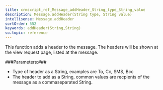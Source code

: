 ```yaml
---
title: crmscript_ref_Message_addHeader_String_type_String_value
description: Message.addHeader(String type, String value)
intellisense: Message.addHeader
sortOrder: 552
keywords: addHeader(String,String)
so.topic: reference
---
```


This function adds a header to the message.
The headers will be shown at the view request page, listed at the message.



###Parameters:###


 - Type of header as a String, examples are To, Cc, SMS, Bcc
 - The header to add as a String, common values are recpients of the message as a commaseparated String.


